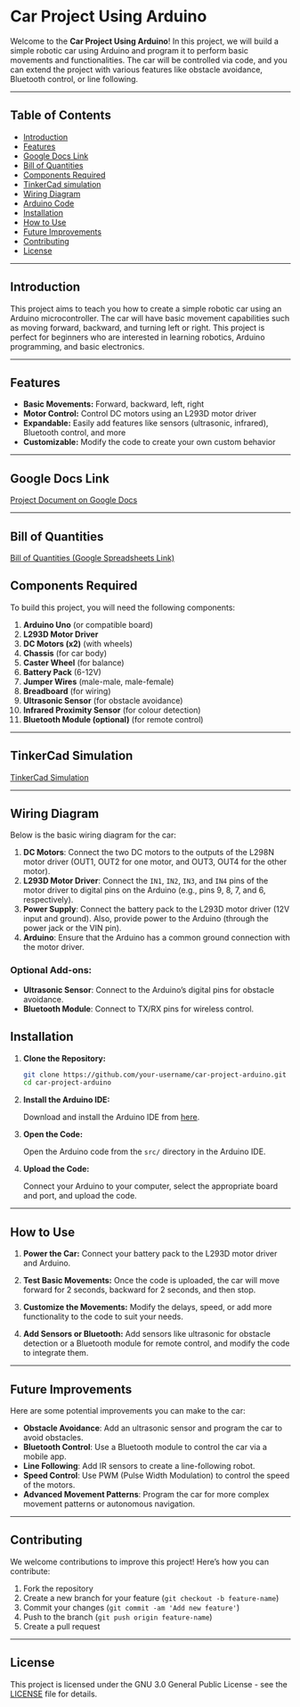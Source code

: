 # Car Project Using Arduino

Welcome to the **Car Project Using Arduino**! In this project, we will build a simple robotic car using Arduino and program it to perform basic movements and functionalities. The car will be controlled via code, and you can extend the project with various features like obstacle avoidance, Bluetooth control, or line following.

---

## Table of Contents

- [Introduction](#introduction)
- [Features](#features)
- [Google Docs Link](#google-docs-link)
- [Bill of Quantities](#bill-of-quantities)
- [Components Required](#components-required)
- [TinkerCad simulation](#TinkerCad-Simulation)
- [Wiring Diagram](#wiring-diagram)
- [Arduino Code](./x.cpp)
- [Installation](#installation)
- [How to Use](#how-to-use)
- [Future Improvements](#future-improvements)
- [Contributing](#contributing)
- [License](#license)

---

## Introduction

This project aims to teach you how to create a simple robotic car using an Arduino microcontroller. The car will have basic movement capabilities such as moving forward, backward, and turning left or right. This project is perfect for beginners who are interested in learning robotics, Arduino programming, and basic electronics.

---

## Features

- **Basic Movements:** Forward, backward, left, right
- **Motor Control:** Control DC motors using an L293D motor driver
- **Expandable:** Easily add features like sensors (ultrasonic, infrared), Bluetooth control, and more
- **Customizable:** Modify the code to create your own custom behavior

---

## Google Docs Link

[Project Document on Google Docs](https://docs.google.com/document/d/1o8-U-m10rtVJzTOSS3xftw8My19UU8IhWQbNSGpuQuU/edit?tab=t.0)

---

## Bill of Quantities

[Bill of Quantities (Google Spreadsheets Link)](https://docs.google.com/spreadsheets/d/1KkJ_dWkF8nYa8-u3Bk-85Pyyg0xY0FBGaw-wdQWuhwM/edit?usp=sharing)

## Components Required

To build this project, you will need the following components:

1. **Arduino Uno** (or compatible board)
2. **L293D Motor Driver**
3. **DC Motors (x2)** (with wheels)
4. **Chassis** (for car body)
5. **Caster Wheel** (for balance)
6. **Battery Pack** (6-12V)
7. **Jumper Wires** (male-male, male-female)
8. **Breadboard** (for wiring)
9. **Ultrasonic Sensor** (for obstacle avoidance)
10. **Infrared Proximity Sensor** (for colour detection)
11. **Bluetooth Module (optional)** (for remote control)

---

## TinkerCad Simulation

[TinkerCad Simulation](https://www.tinkercad.com/things/4P4ySpi3wic-mighty-wluff?sharecode=auJ9209sQoQ14USGbdtVZcpxAol-b1w94P8foXgKs_o)

---


## Wiring Diagram

Below is the basic wiring diagram for the car:

1. **DC Motors**: Connect the two DC motors to the outputs of the L298N motor driver (OUT1, OUT2 for one motor, and OUT3, OUT4 for the other motor).
2. **L293D Motor Driver**: Connect the `IN1`, `IN2`, `IN3`, and `IN4` pins of the motor driver to digital pins on the Arduino (e.g., pins 9, 8, 7, and 6, respectively).
3. **Power Supply**: Connect the battery pack to the L293D motor driver (12V input and ground). Also, provide power to the Arduino (through the power jack or the VIN pin).
4. **Arduino**: Ensure that the Arduino has a common ground connection with the motor driver.

### Optional Add-ons:

- **Ultrasonic Sensor**: Connect to the Arduino’s digital pins for obstacle avoidance.
- **Bluetooth Module**: Connect to TX/RX pins for wireless control.


## Installation

1. **Clone the Repository:**

   ```bash
   git clone https://github.com/your-username/car-project-arduino.git
   cd car-project-arduino
   ```

2. **Install the Arduino IDE:**

   Download and install the Arduino IDE from [here](https://www.arduino.cc/en/software).

3. **Open the Code:**

   Open the Arduino code from the `src/` directory in the Arduino IDE.

4. **Upload the Code:**

   Connect your Arduino to your computer, select the appropriate board and port, and upload the code.

---

## How to Use

1. **Power the Car:** 
   Connect your battery pack to the L293D motor driver and Arduino.

2. **Test Basic Movements:** 
   Once the code is uploaded, the car will move forward for 2 seconds, backward for 2 seconds, and then stop.

3. **Customize the Movements:** 
   Modify the delays, speed, or add more functionality to the code to suit your needs.

4. **Add Sensors or Bluetooth:** 
   Add sensors like ultrasonic for obstacle detection or a Bluetooth module for remote control, and modify the code to integrate them.

---

## Future Improvements

Here are some potential improvements you can make to the car:

- **Obstacle Avoidance**: Add an ultrasonic sensor and program the car to avoid obstacles.
- **Bluetooth Control**: Use a Bluetooth module to control the car via a mobile app.
- **Line Following**: Add IR sensors to create a line-following robot.
- **Speed Control**: Use PWM (Pulse Width Modulation) to control the speed of the motors.
- **Advanced Movement Patterns**: Program the car for more complex movement patterns or autonomous navigation.

---

## Contributing

We welcome contributions to improve this project! Here’s how you can contribute:

1. Fork the repository
2. Create a new branch for your feature (`git checkout -b feature-name`)
3. Commit your changes (`git commit -am 'Add new feature'`)
4. Push to the branch (`git push origin feature-name`)
5. Create a pull request

---

## License

This project is licensed under the GNU 3.0 General Public License - see the [LICENSE](./LICENSE) file for details.



